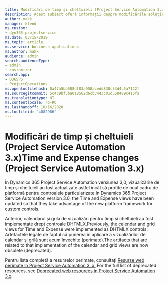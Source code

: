 ```yaml
---
title: Modificări de timp și cheltuieli (Project Service Automation 3.x)
description: Acest subiect oferă informații despre modificările soluției pentru timp și cheltuieli.
author: makk
manager: kfend
ms.custom:
- dyn365-projectservice
ms.date: 03/15/2019
ms.topic: article
ms.service: business-applications
ms.author: makk
audience: admin
search.audienceType:
- admin
- customizer
search.app:
- D365PS
- ProjectOperations
ms.openlocfilehash: 0a47a5bb588df83a958acedd830c53d4c5a7122f
ms.sourcegitcommit: 5c4c9bf3ba018562d6cb3443c01d550489c415fa
ms.translationtype: HT
ms.contentlocale: ro-RO
ms.lasthandoff: 10/16/2020
ms.locfileid: "4082986"
---
```

# <a name="time-and-expense-changes-project-service-automation-3x"></a><span data-ttu-id="bf0d2-103">Modificări de timp și cheltuieli (Project Service Automation 3.x)</span><span class="sxs-lookup"><span data-stu-id="bf0d2-103">Time and Expense changes (Project Service Automation 3.x)</span></span>

<span data-ttu-id="bf0d2-104">În Dynamics 365 Project Service Automation versiunea 3,0, vizualizările de timp și cheltuieli au fost actualizate astfel încât să profite de noul cadru de platformă pentru controalele particularizate.</span><span class="sxs-lookup"><span data-stu-id="bf0d2-104">In Dynamics 365 Project Service Automation version 3.0, the Time and Expense views have been updated so that they take advantage of the new platform framework for custom controls.</span></span>

<span data-ttu-id="bf0d2-105">Anterior, calendarul și grila de vizualizări pentru timp și cheltuieli au fost implementate drept controale DHTMLX.</span><span class="sxs-lookup"><span data-stu-id="bf0d2-105">Previously, the calendar and grid views for Time and Expense were implemented as DHTMLX controls.</span></span> <span data-ttu-id="bf0d2-106">Artefactele legate de faptul că punerea în aplicare a vizualizărilor de calendar și grilă sunt acum învechite (perimate).</span><span class="sxs-lookup"><span data-stu-id="bf0d2-106">The artifacts that are related to that implementation of the calendar and grid views are now obsolete (deprecated).</span></span>

<span data-ttu-id="bf0d2-107">Pentru lista completă a resurselor perimate, consultați [Resurse web perimate în Project Service Automation 3. x.](web-resources-deprecated-v3.x.md).</span><span class="sxs-lookup"><span data-stu-id="bf0d2-107">For the full list of deprecated resources, see [Deprecated web resources in Project Service Automation 3.x](web-resources-deprecated-v3.x.md).</span></span>
